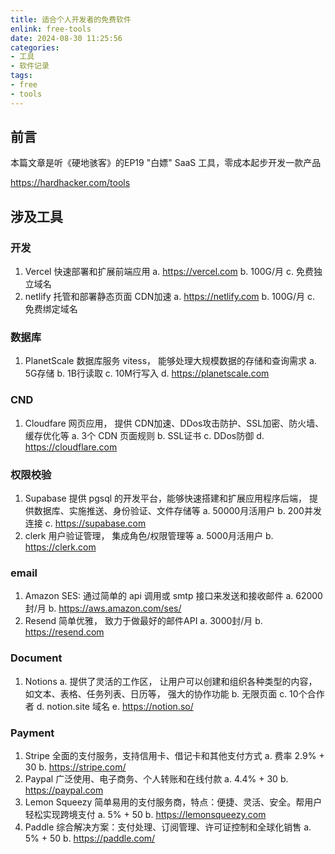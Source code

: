 ```yaml
---
title: 适合个人开发者的免费软件
enlink: free-tools
date: 2024-08-30 11:25:56
categories:
- 工具
- 软件记录
tags:
- free
- tools
---
```


## 前言

本篇文章是听《硬地骇客》的EP19 "白嫖" SaaS 工具，零成本起步开发一款产品

https://hardhacker.com/tools

## 涉及工具

### 开发

1. Vercel 快速部署和扩展前端应用
    a. https://vercel.com
    b. 100G/月
    c. 免费独立域名
2. netlify 托管和部署静态页面 CDN加速
    a. https://netlify.com
    b. 100G/月
    c. 免费绑定域名

### 数据库

1. PlanetScale 数据库服务 vitess， 能够处理大规模数据的存储和查询需求
    a. 5G存储
    b. 1B行读取
    c. 10M行写入
    d. https://planetscale.com

### CND

1. Cloudfare 网页应用， 提供 CDN加速、DDos攻击防护、SSL加密、防火墙、缓存优化等
    a. 3个 CDN 页面规则
    b. SSL证书
    c. DDos防御
    d. https://cloudflare.com

### 权限校验

1. Supabase 提供 pgsql 的开发平台，能够快速搭建和扩展应用程序后端， 提供数据库、实施推送、身份验证、文件存储等
    a. 50000月活用户
    b. 200并发连接
    c. https://supabase.com
2. clerk 用户验证管理， 集成角色/权限管理等
    a. 5000月活用户
    b. https://clerk.com

### email

1. Amazon SES: 通过简单的 api 调用或 smtp 接口来发送和接收邮件
    a. 62000封/月
    b. https://aws.amazon.com/ses/
2. Resend 简单优雅， 致力于做最好的邮件API
    a. 3000封/月
    b. https://resend.com

### Document

1. Notions
    a. 提供了灵活的工作区， 让用户可以创建和组织各种类型的内容，如文本、表格、任务列表、日历等， 强大的协作功能
    b. 无限页面
    c. 10个合作者
    d. notion.site 域名
    e. https://notion.so/

### Payment

1. Stripe 全面的支付服务，支持信用卡、借记卡和其他支付方式
    a. 费率 2.9% + 30
    b. https://stripe.com/
2. Paypal 广泛使用、电子商务、个人转账和在线付款
    a. 4.4% + 30
    b. https://paypal.com
3. Lemon Squeezy 简单易用的支付服务商，特点：便捷、灵活、安全。帮用户轻松实现跨境支付
    a. 5% + 50
    b. https://lemonsqueezy.com
4. Paddle 综合解决方案：支付处理、订阅管理、许可证控制和全球化销售
    a. 5% + 50
    b. https://paddle.com/
